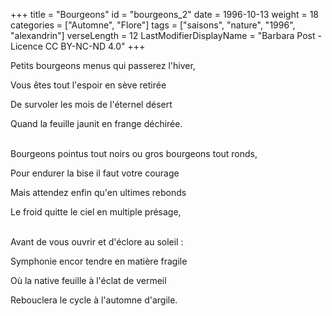 +++
title = "Bourgeons"
id = "bourgeons_2"
date = 1996-10-13
weight = 18
categories = ["Automne", "Flore"]
tags = ["saisons", "nature", "1996", "alexandrin"]
verseLength = 12
LastModifierDisplayName = "Barbara Post - Licence CC BY-NC-ND 4.0"
+++

Petits bourgeons menus qui passerez l'hiver,

Vous êtes tout l'espoir en sève retirée

De survoler les mois de l'éternel désert

Quand la feuille jaunit en frange déchirée.

 \
Bourgeons pointus tout noirs ou gros bourgeons tout ronds,

Pour endurer la bise il faut votre courage

Mais attendez enfin qu'en ultimes rebonds

Le froid quitte le ciel en multiple présage,

 \
Avant de vous ouvrir et d'éclore au soleil :

Symphonie encor tendre en matière fragile

Où la native feuille à l'éclat de vermeil

Rebouclera le cycle à l'automne d'argile.
